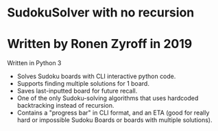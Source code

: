# SudokuSolver with no recursion
# Written by Ronen Zyroff in 2019
Written in Python 3
 - Solves Sudoku boards with CLI interactive python code.
 - Supports finding multiple solutions for 1 board.
 - Saves last-inputted board for future recall.
 - One of the only Sudoku-solving algorithms that uses hardcoded backtracking instead of recursion.
 - Contains a "progress bar" in CLI format, and an ETA (good for really hard or impossible Sudoku Boards or boards with multiple solutions).
